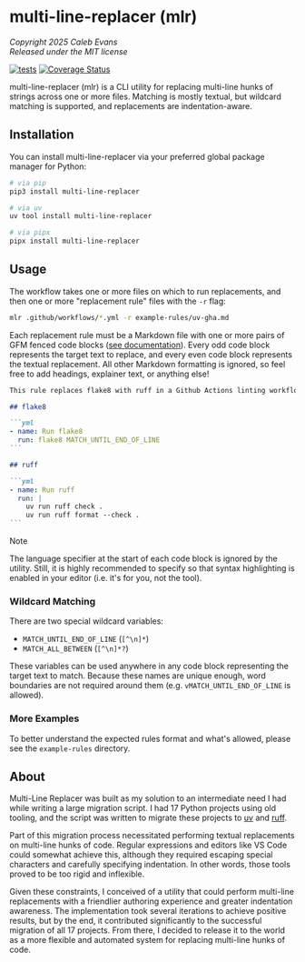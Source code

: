# multi-line-replacer (mlr)

*Copyright 2025 Caleb Evans*  
*Released under the MIT license*

[![tests](https://github.com/caleb531/multi-line-replacer/actions/workflows/tests.yml/badge.svg)](https://github.com/caleb531/multi-line-replacer/actions/workflows/tests.yml)
[![Coverage Status](https://coveralls.io/repos/caleb531/multi-line-replacer/badge.svg?branch=main)](https://coveralls.io/r/caleb531/multi-line-replacer?branch=main)

multi-line-replacer (mlr) is a CLI utility for replacing multi-line hunks of
strings across one or more files. Matching is mostly textual, but wildcard
matching is supported, and replacements are indentation-aware.

## Installation

You can install multi-line-replacer via your preferred global package manager
for Python:

```sh
# via pip
pip3 install multi-line-replacer
```

```sh
# via uv
uv tool install multi-line-replacer
```

```sh
# via pipx
pipx install multi-line-replacer
```

## Usage

The workflow takes one or more files on which to run replacements, and then one
or more "replacement rule" files with the `-r` flag:

```sh
mlr .github/workflows/*.yml -r example-rules/uv-gha.md
```

Each replacement rule must be a Markdown file with one or more pairs of GFM
fenced code blocks ([see documentation][gfm-docs]). Every odd code block
represents the target text to replace, and every even code block represents the
textual replacement. All other Markdown formatting is ignored, so feel free to
add headings, explainer text, or anything else!

````md
This rule replaces flake8 with ruff in a Github Actions linting workflow.

## flake8

```yml
- name: Run flake8
  run: flake8 MATCH_UNTIL_END_OF_LINE
```

## ruff

```yml
- name: Run ruff
  run: |
    uv run ruff check .
    uv run ruff format --check .
```
````

> [!NOTE]
The language specifier at the start of each code block is ignored by the
utility. Still, it is highly recommended to specify so that syntax highlighting
is enabled in your editor (i.e. it's for you, not the tool).

### Wildcard Matching

There are two special wildcard variables:

- `MATCH_UNTIL_END_OF_LINE` (`[^\n]*`)
- `MATCH_ALL_BETWEEN` (`[^\n]*?`)

These variables can be used anywhere in any code block representing the target
text to match. Because these names are unique enough, word boundaries are not
required around them (e.g. `vMATCH_UNTIL_END_OF_LINE` is allowed).

### More Examples

To better understand the expected rules format and what's allowed, please see
the `example-rules` directory.

[gfm-docs]: https://github.github.com/gfm/#fenced-code-blocks

## About

Multi-Line Replacer was built as my solution to an intermediate need I had while
writing a large migration script. I had 17 Python projects using old tooling,
and the script was written to migrate these projects to [uv][uv] and
[ruff][ruff].

Part of this migration process necessitated performing textual replacements on
multi-line hunks of code. Regular expressions and editors like VS Code could
somewhat achieve this, although they required escaping special characters and
carefully specifying indentation. In other words, those tools proved to be too
rigid and inflexible.

Given these constraints, I conceived of a utility that could perform multi-line
replacements with a friendlier authoring experience and greater indentation
awareness. The implementation took several iterations to achieve positive
results, but by the end, it contributed significantly to the successful
migration of all 17 projects. From there, I decided to release it to the world
as a more flexible and automated system for replacing multi-line hunks of code.

[uv]: https://docs.astral.sh/uv/
[ruff]: https://docs.astral.sh/ruff/
